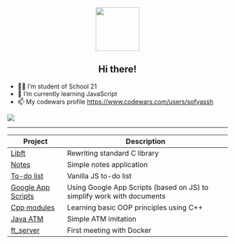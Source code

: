 



<div id="header" align="center">
  <img src="https://media.giphy.com/media/HwBlFQZFcAoUcPHZdX/giphy.gif" width="100"/>
  <h2>
  Hi there!
</h2>
</div>

- :woman_technologist: I’m student of School 21
- 🌱 I’m currently learning JavaScript
- 📫 My codewars profile https://www.codewars.com/users/sofyassh
<img src=https://www.codewars.com/users/sofyassh/badges/small>

---

| Project  | Description |
| ------------- | ------------- |
| [Libft](https://github.com/sofiasha/libft-upd) | Rewriting standard C library |
| [Notes](https://github.com/sofiasha/notes) | Simple notes application |
| [To-do list](https://github.com/sofiasha/to-do-list) | Vanilla JS to-do list |
| [Google App Scripts](https://github.com/sofiasha/Google-app-scripts) | Using Google App Scripts (based on JS) to simplify work with documents |
| [Cpp modules](https://github.com/sofiasha/cpp_modules) | Learning basic OOP principles using C++ |
| [Java ATM](https://github.com/sofiasha/ATM_Java) | Simple ATM imitation |
| [ft_server](https://github.com/sofiasha/ft_server) | First meeting with Docker |



